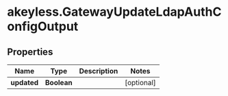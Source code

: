 # akeyless.GatewayUpdateLdapAuthConfigOutput

## Properties

Name | Type | Description | Notes
------------ | ------------- | ------------- | -------------
**updated** | **Boolean** |  | [optional] 


